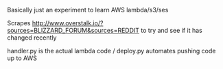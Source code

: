 Basically just an experiment to learn AWS lambda/s3/ses

Scrapes http://www.overstalk.io/?sources=BLIZZARD_FORUM&sources=REDDIT to try and see if it has changed recently

handler.py is the actual lambda code / deploy.py automates pushing code up to AWS
